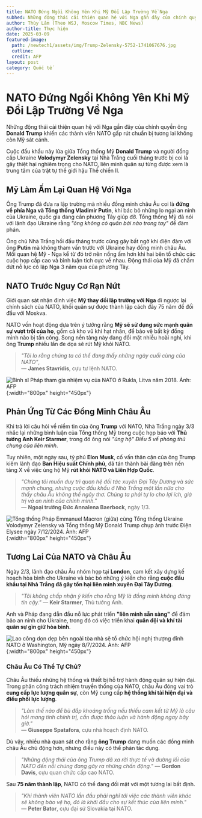 ```yaml
---
title: NATO Đứng Ngồi Không Yên Khi Mỹ Đổi Lập Trường Về Nga
subhed: Những động thái cải thiện quan hệ với Nga gần đây của chính quyền ông Trump khiến các thành viên NATO gấp rút chuẩn bị tương lai không còn Mỹ sát cánh. 
author: Thùy Lâm (Theo WSJ, Moscow Times, NBC News)
author-title: Thực hiện
date: 2025-03-09
featured-image: 
  path: /newtech1/assets/img/Trump-Zelensky-5752-1741067676.jpg
  cutline:
  credit: AFP
layout: post
category: Quốc tế
---
```


# NATO Đứng Ngồi Không Yên Khi Mỹ Đổi Lập Trường Về Nga

Những động thái cải thiện quan hệ với Nga gần đây của chính quyền ông **Donald Trump** khiến các thành viên NATO gấp rút chuẩn bị tương lai không còn Mỹ sát cánh.

Cuộc đấu khẩu nảy lửa giữa Tổng thống Mỹ **Donald Trump** và người đồng cấp Ukraine **Volodymyr Zelensky** tại Nhà Trắng cuối tháng trước bị coi là gây thiệt hại nghiêm trọng cho NATO, liên minh quân sự từng được xem là trung tâm của trật tự thế giới hậu Thế chiến II.

## Mỹ Làm Ấm Lại Quan Hệ Với Nga

Ông Trump đã đưa ra lập trường mà nhiều đồng minh châu Âu coi là **đứng về phía Nga và Tổng thống Vladimir Putin**, khi bác bỏ những lo ngại an ninh của Ukraine, quốc gia đang cần phương Tây giúp đỡ. Tổng thống Mỹ đã nói với lãnh đạo Ukraine rằng _"ông không có quân bài nào trong tay"_ để đàm phán.

Ông chủ Nhà Trắng hồi đầu tháng trước cũng gây bất ngờ khi điện đàm với ông **Putin** mà không tham vấn trước với Ukraine hay đồng minh châu Âu. Mối quan hệ Mỹ - Nga kể từ đó trở nên nồng ấm hơn khi hai bên tổ chức các cuộc họp cấp cao và bình luận tích cực về nhau. Động thái của Mỹ đã chấm dứt nỗ lực cô lập Nga 3 năm qua của phương Tây.

## NATO Trước Nguy Cơ Rạn Nứt

Giới quan sát nhận định việc **Mỹ thay đổi lập trường với Nga** đi ngược lại chính sách của NATO, khối quân sự được thành lập cách đây 75 năm để đối đầu với Moskva.

NATO vốn hoạt động dựa trên ý tưởng rằng **Mỹ sẽ sử dụng sức mạnh quân sự vượt trội của họ**, gồm cả kho vũ khí hạt nhân, để bảo vệ bất kỳ đồng minh nào bị tấn công. Song nền tảng này đang đối mặt nhiều hoài nghi, khi ông **Trump** nhiều lần đe dọa sẽ rút Mỹ khỏi NATO.

> _"Tôi lo rằng chúng ta có thể đang thấy những ngày cuối cùng của NATO"_,  
> — **James Stavridis**, cựu tư lệnh NATO.  

![*Binh sĩ Pháp tham gia nhiệm vụ của NATO ở Rukla, Litva năm 2018. Ảnh: AFP*](/newtech1/assets/img/AFP-20180122-XH73M-v3-HighRes-8186-5909-1741067675.jpg){:width="800px" height="450px"}  

## Phản Ứng Từ Các Đồng Minh Châu Âu

Khi trả lời câu hỏi về niềm tin của ông **Trump** với NATO, Nhà Trắng ngày 3/3 nhắc lại những bình luận của Tổng thống Mỹ trong cuộc họp báo với **Thủ tướng Anh Keir Starmer**, trong đó ông nói _"ủng hộ" Điều 5 về phòng thủ chung của liên minh_.

Tuy nhiên, một ngày sau, tỷ phú **Elon Musk**, cố vấn thân cận của ông Trump kiêm lãnh đạo **Ban Hiệu suất Chính phủ**, đã tán thành bài đăng trên nền tảng X về việc ủng hộ Mỹ **rút khỏi NATO và Liên Hợp Quốc**.

> _"Chúng tôi muốn duy trì quan hệ đối tác xuyên Đại Tây Dương và sức mạnh chung, nhưng cuộc đấu khẩu ở Nhà Trắng một lần nữa cho thấy châu Âu không thể ngây thơ. Chúng ta phải tự lo cho lợi ích, giá trị và an ninh của chính mình."_  
> — **Ngoại trưởng Đức Annalena Baerbock**, ngày 1/3.  

![*Tổng thống Pháp Emmanuel Macron (giữa) cùng Tổng thống Ukraine Volodymyr Zelensky và Tổng thống Mỹ Donald Trump chụp ảnh trước Điện Elysee ngày 7/12/2024. Ảnh: AFP*](/newtech1/assets/img/Trump-Zelensky-5752-1741067676.jpg){:width="800px" height="450px"}  

## Tương Lai Của NATO và Châu Âu

Ngày 2/3, lãnh đạo châu Âu nhóm họp tại **London**, cam kết xây dựng kế hoạch hòa bình cho Ukraine và bác bỏ những ý kiến cho rằng **cuộc đấu khẩu tại Nhà Trắng đã gây tổn hại liên minh xuyên Đại Tây Dương**.

> _"Tôi không chấp nhận ý kiến cho rằng Mỹ là đồng minh không đáng tin cậy."_
> — **Keir Starmer**, Thủ tướng Anh.  

Anh và Pháp đang dẫn đầu nỗ lực phát triển **"liên minh sẵn sàng"** để đảm bảo an ninh cho Ukraine, trong đó có việc triển khai **quân đội và khí tài quân sự gìn giữ hòa bình**.

![*Lao công dọn dẹp bên ngoài tòa nhà sẽ tổ chức hội nghị thượng đỉnh NATO ở Washington, Mỹ ngày 8/7/2024. Ảnh: AFP*](/newtech1/assets/img/AFP-20240708-363E69Z-v2-HighRe-6954-2480-1741067676.jpg){:width="800px" height="450px"}  

### Châu Âu Có Thể Tự Chủ?

Châu Âu thiếu những hệ thống và thiết bị hỗ trợ hành động quân sự hiện đại. Trong phân công trách nhiệm truyền thống của NATO, châu Âu đóng vai trò **cung cấp lực lượng quân sự**, còn Mỹ cung cấp **hệ thống khí tài hiện đại và điều phối lực lượng**.

> _"Làm thế nào để bù đắp khoảng trống nếu thiếu cam kết từ Mỹ là câu hỏi mang tính chính trị, cần được thảo luận và hành động ngay bây giờ."_  
> — **Giuseppe Spatafora**, cựu nhà hoạch định NATO.  

Dù vậy, nhiều nhà quan sát cho rằng **ông Trump** đang muốn các đồng minh châu Âu chủ động hơn, nhưng điều này có thể phản tác dụng.

> _"Những động thái của ông Trump đã xa rời thực tế và đường lối của NATO đến nỗi chúng đang gây ra những chấn động."_
> — **Gordon Davis**, cựu quan chức cấp cao NATO.  

Sau **75 năm thành lập**, NATO có thể đang đối mặt với một tương lai bất định.

> _"Khi thành viên NATO lần đầu phải nghĩ tới việc các thành viên khác sẽ không bảo vệ họ, đó là khởi đầu cho sự kết thúc của liên minh."_  
> — **Peter Bator**, cựu đại sứ Slovakia tại NATO. 
